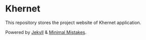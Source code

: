 # Khernet

This repository stores the project website of Khernet application.

Powered by [Jekyll](https://jekyllrb.com/) & [Minimal Mistakes](https://github.com/mmistakes/minimal-mistakes).
